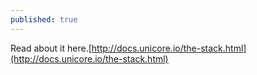```yaml
---
published: true
---
```



Read about it here.[http://docs.unicore.io/the-stack.html](http://docs.unicore.io/the-stack.html)
